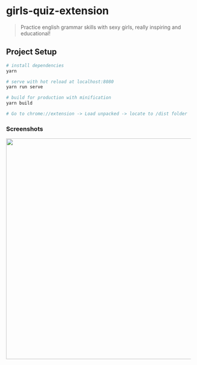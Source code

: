 # girls-quiz-extension

> Practice english grammar skills with sexy girls, really inspiring and educational!

## Project Setup

```bash
# install dependencies
yarn

# serve with hot reload at localhost:8080
yarn run serve

# build for production with minification
yarn build

# Go to chrome://extension -> Load unpacked -> locate to /dist folder
```

### Screenshots

<p float="left">
  <img src="https://i.imgur.com/wiqjPgA.png" width="600" /> 
</p>
